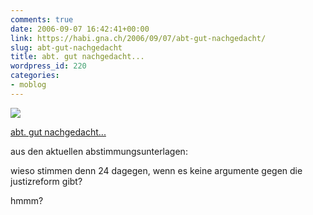 ```yaml
---
comments: true
date: 2006-09-07 16:42:41+00:00
link: https://habi.gna.ch/2006/09/07/abt-gut-nachgedacht/
slug: abt-gut-nachgedacht
title: abt. gut nachgedacht...
wordpress_id: 220
categories:
- moblog
---
```



 [![](https://static.flickr.com/95/236934535_7969a85fb8_m.jpg)](https://www.flickr.com/photos/habi/236934535/)
   

 
  [abt. gut nachgedacht...](https://www.flickr.com/photos/habi/236934535/)
    

 



aus den aktuellen abstimmungsunterlagen:  

wieso stimmen denn 24 dagegen, wenn es keine argumente gegen die justizreform gibt?  

hmmm?
  

